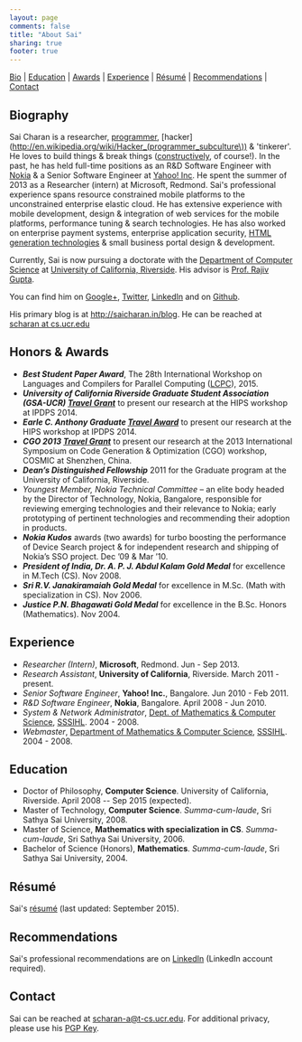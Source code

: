 ```yaml
---
layout: page
comments: false
title: "About Sai"
sharing: true
footer: true
---
```


[Bio](#bio) | [Education](#ed) | [Awards](#awards) | [Experience](#exp) | [Résumé](#resume) | [Recommendations](#reco) | [Contact](#contact)

<a name="bio">Biography</a> 
------------

Sai Charan is a researcher, [programmer](http://www.paulgraham.com/head.html), [hacker](http://en.wikipedia.org/wiki/Hacker_(programmer_subculture\)) & 'tinkerer'. He loves to build things &amp; break things ([constructively](http://www.paulgraham.com/gh.html), of course!). In the past, he has held full-time positions as an R&amp;D Software Engineer with [Nokia](http://www.nokia.com/) &amp; a Senior Software Engineer at [Yahoo! Inc](http://smallbusiness.yahoo.com/). He spent the summer of 2013 as a Researcher (intern) at Microsoft, Redmond. Sai's professional experience spans resource constrained mobile platforms to the unconstrained enterprise elastic cloud. He has extensive experience with mobile development, design &amp; integration of web services for the mobile platforms, performance tuning &amp; search technologies. He has also worked on enterprise payment systems, enterprise application security, [HTML generation technologies](http://en.wikipedia.org/wiki/RTML) &amp; small business portal design &amp; development.

Currently, Sai is now pursuing a doctorate with the <a href="http://www.cs.ucr.edu/index.php">Department of Computer Science</a> at <a href="http://www.ucr.edu">University of California, Riverside</a>. His advisor is <a href="http://www.cs.ucr.edu/~gupta/">Prof. Rajiv Gupta</a>.

You can find him on <a rel="me" href="https://plus.google.com/111168674571731850317">Google+</a>, <a title="Twitter" target="_blank" href="https://twitter.com/scharan">Twitter</a>, <a title="LinkedIn profile" target="_blank" href="http://www.linkedin.com/in/scharan">LinkedIn</a> and on <a title="Github" target="_blank" href="https://github.com/scharan">Github</a>.

His primary blog is at <a href="http://saicharan.in/blog">http://saicharan.in/blog</a>. He can be reached at <a title="e-mail Sai Charan" target="_self" href="mailto:scharan-nospam-cs.ucr.edu">scharan  at cs.ucr.edu</a>

<a name="awards">Honors &amp; Awards</a> 
------------
+ _**Best Student Paper Award**_, The 28th International Workshop on Languages and Compilers for Parallel Computing ([LCPC](http://www.csc2.ncsu.edu/workshops/lcpc2015/)), 2015.
+ _**University of California Riverside Graduate Student Association (GSA-UCR) [Travel Grant](http://gsa.ucr.edu/conference-travel-grants/)**_ to present our research at the HIPS workshop at IPDPS 2014.
+ _**Earle C. Anthony Graduate [Travel Award](http://senate.ucr.edu/gsta/application.html)**_ to present our research at the HIPS workshop at IPDPS 2014.
+ _**CGO 2013 [Travel Grant](http://cgo.org/cgo2013/travel-support-for-eligible-students/index.html)**_ to present our research at the 2013 International Symposium on Code Generation & Optimization (CGO) workshop, COSMIC at Shenzhen, China.
+ _**Dean’s Distinguished Fellowship**_ 2011 for the Graduate program at the University of California, Riverside.
+ _Youngest Member, Nokia Technical Committee_ – an elite body headed by the Director of Technology, Nokia, Bangalore, responsible for reviewing emerging technologies and their relevance to Nokia; early prototyping of pertinent technologies and recommending their adoption in products.
+ _**Nokia Kudos**_ awards (two awards) for turbo boosting the performance of Device Search project & for independent research and shipping of Nokia’s SSO project. Dec ’09 & Mar ’10.
+ _**President of India, Dr. A. P. J. Abdul Kalam Gold Medal**_ for excellence in M.Tech (CS). Nov 2008.
+ _**Sri R.V. Janakiramaiah Gold Medal**_ for excellence in M.Sc. (Math with specialization in CS). Nov 2006.
+ _**Justice P.N. Bhagawati Gold Medal**_ for excellence in the B.Sc. Honors (Mathematics). Nov 2004.

<a name="exp">Experience</a>
---------
+ _Researcher (Intern)_, **Microsoft**, Redmond. Jun - Sep 2013.
+ _Research Assistant_, **University of California**, Riverside. March 2011 - present.
+ _Senior Software Engineer_, **Yahoo! Inc.**, Bangalore. Jun 2010 - Feb 2011.
+ _R&amp;D Software Engineer_, **Nokia**, Bangalore. April 2008 - Jun 2010.
+ _System &amp; Network Administrator_, [Dept. of Mathematics &amp; Computer Science](http://sssihl.edu.in/dnn/Campuses/PrasanthiNilayamCampus/Departments/DepartmentofMathematicsAndComputerScience/Overview/tabid/262/Default.aspx), [SSSIHL](http://sssihl.edu.in). 2004 - 2008.
+ _Webmaster_, [Department of Mathematics &amp; Computer Science](http://sssihl.edu.in/dnn/Campuses/PrasanthiNilayamCampus/Departments/DepartmentofMathematicsAndComputerScience/Overview/tabid/262/Default.aspx), [SSSIHL](http://sssihl.edu.in). 2004 - 2008.

<a name="ed">Education</a>
---------
+ Doctor of Philosophy, **Computer Science**. University of California, Riverside. April 2008 -- Sep 2015 (expected).
+ Master of Technology, **Computer Science**. _Summa-cum-laude_, Sri Sathya Sai University, 2008.
+ Master of Science, **Mathematics with specialization in CS**. _Summa-cum-laude_, Sri Sathya Sai University, 2006.
+ Bachelor of Science (Honors), **Mathematics**. _Summa-cum-laude_, Sri Sathya Sai University, 2004.

<a name="resume">Résumé</a>
------
Sai's [résumé](/assets/SaiCharan.pdf) (last updated: September 2015).

<a name="reco">Recommendations</a>
------
Sai's professional recommendations are on [LinkedIn](http://www.linkedin.com/profile/view?id=15463714#recommendations) (LinkedIn account required).

<a name="contact">Contact</a>
------
Sai can be reached at [scharan-a@t-cs.ucr.edu](mailto:scharan-a@t-cs.ucr.edu). For additional privacy, please use his [PGP Key](http://www.saicharan.in/work/saicharan-pgp.asc).


